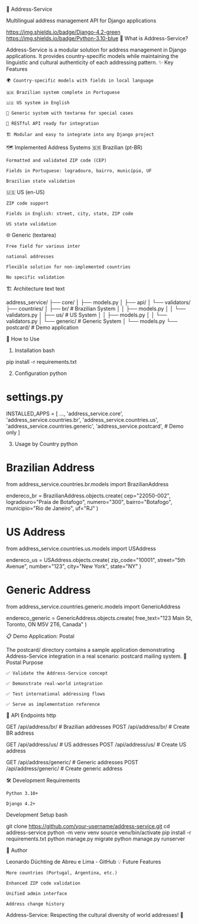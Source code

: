 📍 Address-Service

Multilingual address management API for Django applications

https://img.shields.io/badge/Django-4.2-green
https://img.shields.io/badge/Python-3.10-blue
🎯 What is Address-Service?

Address-Service is a modular solution for address management in Django applications. It provides country-specific models while maintaining the linguistic and cultural authenticity of each addressing pattern.
✨ Key Features

    🌍 Country-specific models with fields in local language

    🇧🇷 Brazilian system complete in Portuguese

    🇺🇸 US system in English

    📝 Generic system with textarea for special cases

    🔌 RESTful API ready for integration

    🏗️ Modular and easy to integrate into any Django project

🗺️ Implemented Address Systems
🇧🇷 Brazilian (pt-BR)

    Formatted and validated ZIP code (CEP)

    Fields in Portuguese: logradouro, bairro, município, UF

    Brazilian state validation

🇺🇸 US (en-US)

    ZIP code support

    Fields in English: street, city, state, ZIP code

    US state validation

🌐 Generic (textarea)

    Free field for various inter

    national addresses

    Flexible solution for non-implemented countries

    No specific validation

🏗️ Architecture
text
text

address_service/
├── core/
│   ├── models.py
│   ├── api/
│   └── validators/
├── countries/
│   ├── br/              # Brazilian System
│   │   ├── models.py
│   │   └── validators.py
│   ├── us/              # US System
│   │   ├── models.py
│   │   └── validators.py
│   └── generic/         # Generic System
│       └── models.py
└── postcard/            # Demo application

🚀 How to Use
1. Installation
bash

pip install -r requirements.txt

2. Configuration
python

# settings.py
INSTALLED_APPS = [
    ...,
    'address_service.core',
    'address_service.countries.br',
    'address_service.countries.us',
    'address_service.countries.generic',
    'address_service.postcard',  # Demo only
]

3. Usage by Country
python

# Brazilian Address
from address_service.countries.br.models import BrazilianAddress

endereco_br = BrazilianAddress.objects.create(
    cep="22050-002",
    logradouro="Praia de Botafogo",
    numero="300",
    bairro="Botafogo",
    municipio="Rio de Janeiro",
    uf="RJ"
)

# US Address
from address_service.countries.us.models import USAddress

endereco_us = USAddress.objects.create(
    zip_code="10001",
    street="5th Avenue",
    number="123",
    city="New York",
    state="NY"
)

# Generic Address
from address_service.countries.generic.models import GenericAddress

endereco_generic = GenericAddress.objects.create(
    free_text="123 Main St, Toronto, ON M5V 2T6, Canada"
)

📋 Demo Application: Postal

The postcard/ directory contains a sample application demonstrating Address-Service integration in a real scenario: postcard mailing system.
🧪 Postal Purpose

    ✅ Validate the Address-Service concept

    ✅ Demonstrate real-world integration

    ✅ Test international addressing flows

    ✅ Serve as implementation reference

🔌 API Endpoints
http

GET    /api/address/br/          # Brazilian addresses
POST   /api/address/br/          # Create BR address

GET    /api/address/us/          # US addresses
POST   /api/address/us/          # Create US address

GET    /api/address/generic/     # Generic addresses
POST   /api/address/generic/     # Create generic address

🛠️ Development
Requirements

    Python 3.10+

    Django 4.2+

Development Setup
bash

git clone https://github.com/your-username/address-service.git
cd address-service
python -m venv venv
source venv/bin/activate
pip install -r requirements.txt
python manage.py migrate
python manage.py runserver

👥 Author

Leonardo Düchting de Abreu e Lima - GitHub
💡 Future Features

    More countries (Portugal, Argentina, etc.)

    Enhanced ZIP code validation

    Unified admin interface

    Address change history

Address-Service: Respecting the cultural diversity of world addresses! 🚀


